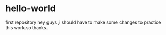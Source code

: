 # hello-world
first repository
hey guys ,i should have to make some changes to practice this  work.so thanks.
